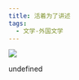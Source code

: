 ```yaml
---
title: 活着为了讲述
tags:
  - 文学-外国文学
---
```


![](https://cdn.weread.qq.com/weread/cover/8/3300020508/s_3300020508.jpg)

undefined